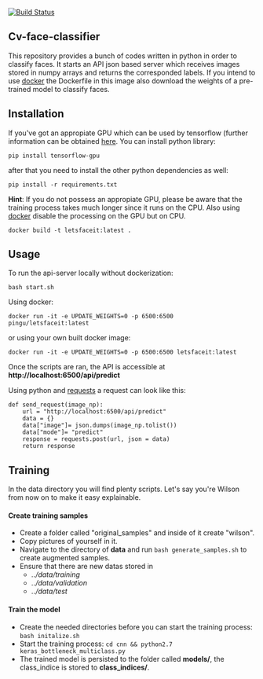 [![Build Status](http://drone.quving.com/api/badges/Quving/cv-face-classifier/status.svg)](http://drone.quving.com/Quving/cv-face-classifier)

## Cv-face-classifier
This repository provides a bunch of codes written in python in order to classify faces. It starts an API json based server which receives images stored in numpy arrays and returns the corresponded labels. If you intend to use [docker](https://www.docker.com/) the Dockerfile in this image also download the weights of a pre-trained model to classify faces.

## Installation
If you've got an appropiate GPU which can be used by tensorflow (further information can be obtained [here](https://www.tensorflow.org/programmers_guide/using_gpu). You can install python library:

``` pip install tensorflow-gpu ```

after that you need to install the other python dependencies as well:

``` pip install -r requirements.txt ```

**Hint**: If you do not possess an appropiate GPU, please be aware that the training process takes much longer since it runs on the CPU. Also using [docker](https://www.docker.com/) disable the processing on the GPU but on CPU.

``` docker build -t letsfaceit:latest . ```

## Usage 

To run the api-server locally without dockerization:

``` bash start.sh ```

Using docker:

``` docker run -it -e UPDATE_WEIGHTS=0 -p 6500:6500 pingu/letsfaceit:latest ```

or using your own built docker image:

``` docker run -it -e UPDATE_WEIGHTS=0 -p 6500:6500 letsfaceit:latest ```

Once the scripts are ran, the API is accessible at **http://localhost:6500/api/predict**


Using python and [requests](http://docs.python-requests.org/en/master/) a request can look like this:

``` 
def send_request(image_np):
    url = "http://localhost:6500/api/predict"
    data = {}
    data["image"]= json.dumps(image_np.tolist())
    data["mode"]= "predict"
    response = requests.post(url, json = data)
    return response
 ```

## Training

In the data directory you will find plenty scripts. Let's say you're Wilson from now on to make it easy explainable.
#### Create training samples
- Create a folder called "original_samples" and inside of it create "wilson".
- Copy pictures of yourself in it.
- Navigate to the directory of **data** and run ``` bash generate_samples.sh ``` to create augmented samples.
- Ensure that there are new datas stored in 
  - *../data/training*
  - *../data/validation*
  - *../data/test*


#### Train the model
- Create the needed directories before you can start the training process: ``` bash initalize.sh ```
- Start the training process: ``` cd cnn && python2.7 keras_bottleneck_multiclass.py ```
- The trained model is persisted to the folder called **models/**, the class_indice is stored to **class_indices/**.




